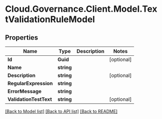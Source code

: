 # Cloud.Governance.Client.Model.TextValidationRuleModel
## Properties

Name | Type | Description | Notes
------------ | ------------- | ------------- | -------------
**Id** | **Guid** |  | [optional] 
**Name** | **string** |  | 
**Description** | **string** |  | [optional] 
**RegularExpression** | **string** |  | 
**ErrorMessage** | **string** |  | 
**ValidationTestText** | **string** |  | [optional] 

[[Back to Model list]](../README.md#documentation-for-models) [[Back to API list]](../README.md#documentation-for-api-endpoints) [[Back to README]](../README.md)

